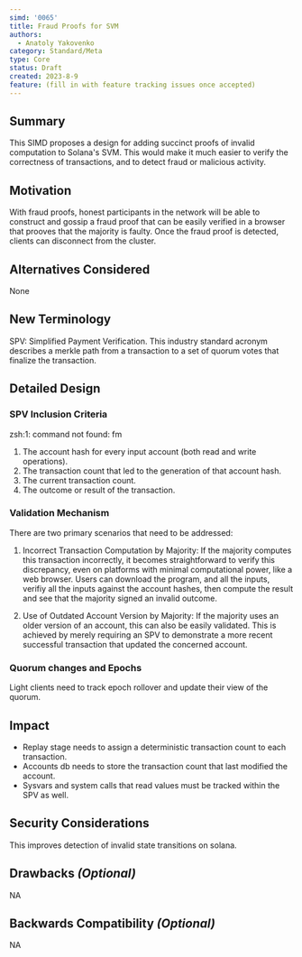 ```yaml
---
simd: '0065'
title: Fraud Proofs for SVM
authors:
  - Anatoly Yakovenko
category: Standard/Meta
type: Core
status: Draft
created: 2023-8-9
feature: (fill in with feature tracking issues once accepted)
---
```


## Summary

This SIMD proposes a design for adding succinct proofs of invalid
computation to Solana's SVM. This would make it much easier to
verify the correctness of transactions, and to detect fraud or
malicious activity.


## Motivation

With fraud proofs, honest participants in the network will be able
to construct and gossip a fraud proof that can be easily verified
in a browser that prooves that the majority is faulty.  Once the
fraud proof is detected, clients can disconnect from the cluster.

## Alternatives Considered

None

## New Terminology

SPV: Simplified Payment Verification.  This industry standard acronym
describes a merkle path from a transaction to a set of quorum votes
that finalize the transaction.

## Detailed Design

### SPV Inclusion Criteria

zsh:1: command not found: fm
1. The account hash for every input account (both read and write operations).
2. The transaction count that led to the generation of that account hash.
3. The current transaction count.
4. The outcome or result of the transaction.

### Validation Mechanism

There are two primary scenarios that need to be addressed:

1. Incorrect Transaction Computation by Majority: If the majority
computes this transaction incorrectly, it becomes straightforward
to verify this discrepancy, even on platforms with minimal computational
power, like a web browser. Users can download the program, and all
the inputs, verifiy all the inputs against the account hashes, then
compute the result and see that the majority signed an invalid
outcome.

2. Use of Outdated Account Version by Majority: If the majority
uses an older version of an account, this can also be easily
validated. This is achieved by merely requiring an SPV to demonstrate
a more recent successful transaction that updated the concerned
account.

### Quorum changes and Epochs

Light clients need to track epoch rollover and update their view of the quorum.

## Impact

- Replay stage needs to assign a deterministic transaction count to each transaction.
- Accounts db needs to store the transaction count that last modified the account.
- Sysvars and system calls that read values must be tracked within the SPV as well.

## Security Considerations

This improves detection of invalid state transitions on solana.

## Drawbacks *(Optional)*

NA

## Backwards Compatibility *(Optional)*

NA
